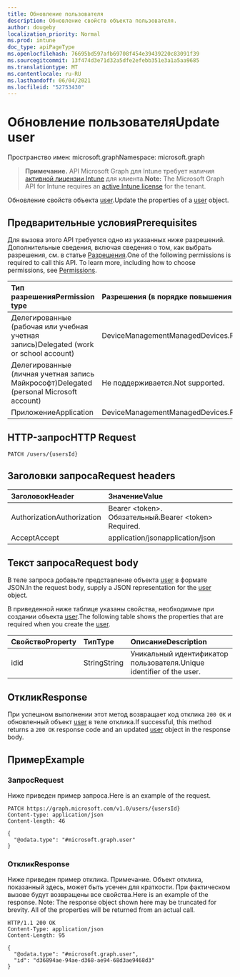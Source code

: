 ```yaml
---
title: Обновление пользователя
description: Обновление свойств объекта пользователя.
author: dougeby
localization_priority: Normal
ms.prod: intune
doc_type: apiPageType
ms.openlocfilehash: 76695bd597afb69708f454e39439220c83091f39
ms.sourcegitcommit: 13f474d3e71d32a5dfe2efebb351e3a1a5aa9685
ms.translationtype: MT
ms.contentlocale: ru-RU
ms.lasthandoff: 06/04/2021
ms.locfileid: "52753430"
---
```

# <a name="update-user"></a><span data-ttu-id="2656f-103">Обновление пользователя</span><span class="sxs-lookup"><span data-stu-id="2656f-103">Update user</span></span>

<span data-ttu-id="2656f-104">Пространство имен: microsoft.graph</span><span class="sxs-lookup"><span data-stu-id="2656f-104">Namespace: microsoft.graph</span></span>

> <span data-ttu-id="2656f-105">**Примечание.** API Microsoft Graph для Intune требует наличия [активной лицензии Intune](https://go.microsoft.com/fwlink/?linkid=839381) для клиента.</span><span class="sxs-lookup"><span data-stu-id="2656f-105">**Note:** The Microsoft Graph API for Intune requires an [active Intune license](https://go.microsoft.com/fwlink/?linkid=839381) for the tenant.</span></span>

<span data-ttu-id="2656f-106">Обновление свойств объекта [user](../resources/intune-devices-user.md).</span><span class="sxs-lookup"><span data-stu-id="2656f-106">Update the properties of a [user](../resources/intune-devices-user.md) object.</span></span>

## <a name="prerequisites"></a><span data-ttu-id="2656f-107">Предварительные условия</span><span class="sxs-lookup"><span data-stu-id="2656f-107">Prerequisites</span></span>
<span data-ttu-id="2656f-p101">Для вызова этого API требуется одно из указанных ниже разрешений. Дополнительные сведения, включая сведения о том, как выбрать разрешения, см. в статье [Разрешения](/graph/permissions-reference).</span><span class="sxs-lookup"><span data-stu-id="2656f-p101">One of the following permissions is required to call this API. To learn more, including how to choose permissions, see [Permissions](/graph/permissions-reference).</span></span>

|<span data-ttu-id="2656f-110">Тип разрешения</span><span class="sxs-lookup"><span data-stu-id="2656f-110">Permission type</span></span>|<span data-ttu-id="2656f-111">Разрешения (в порядке повышения привилегий)</span><span class="sxs-lookup"><span data-stu-id="2656f-111">Permissions (from least to most privileged)</span></span>|
|:---|:---|
|<span data-ttu-id="2656f-112">Делегированные (рабочая или учебная учетная запись)</span><span class="sxs-lookup"><span data-stu-id="2656f-112">Delegated (work or school account)</span></span>|<span data-ttu-id="2656f-113">DeviceManagementManagedDevices.ReadWrite.All</span><span class="sxs-lookup"><span data-stu-id="2656f-113">DeviceManagementManagedDevices.ReadWrite.All</span></span>|
|<span data-ttu-id="2656f-114">Делегированные (личная учетная запись Майкрософт)</span><span class="sxs-lookup"><span data-stu-id="2656f-114">Delegated (personal Microsoft account)</span></span>|<span data-ttu-id="2656f-115">Не поддерживается.</span><span class="sxs-lookup"><span data-stu-id="2656f-115">Not supported.</span></span>|
|<span data-ttu-id="2656f-116">Приложение</span><span class="sxs-lookup"><span data-stu-id="2656f-116">Application</span></span>|<span data-ttu-id="2656f-117">DeviceManagementManagedDevices.ReadWrite.All</span><span class="sxs-lookup"><span data-stu-id="2656f-117">DeviceManagementManagedDevices.ReadWrite.All</span></span>|

## <a name="http-request"></a><span data-ttu-id="2656f-118">HTTP-запрос</span><span class="sxs-lookup"><span data-stu-id="2656f-118">HTTP Request</span></span>
<!-- {
  "blockType": "ignored"
}
-->
``` http
PATCH /users/{usersId}
```

## <a name="request-headers"></a><span data-ttu-id="2656f-119">Заголовки запроса</span><span class="sxs-lookup"><span data-stu-id="2656f-119">Request headers</span></span>
|<span data-ttu-id="2656f-120">Заголовок</span><span class="sxs-lookup"><span data-stu-id="2656f-120">Header</span></span>|<span data-ttu-id="2656f-121">Значение</span><span class="sxs-lookup"><span data-stu-id="2656f-121">Value</span></span>|
|:---|:---|
|<span data-ttu-id="2656f-122">Authorization</span><span class="sxs-lookup"><span data-stu-id="2656f-122">Authorization</span></span>|<span data-ttu-id="2656f-123">Bearer &lt;token&gt;. Обязательный.</span><span class="sxs-lookup"><span data-stu-id="2656f-123">Bearer &lt;token&gt; Required.</span></span>|
|<span data-ttu-id="2656f-124">Accept</span><span class="sxs-lookup"><span data-stu-id="2656f-124">Accept</span></span>|<span data-ttu-id="2656f-125">application/json</span><span class="sxs-lookup"><span data-stu-id="2656f-125">application/json</span></span>|

## <a name="request-body"></a><span data-ttu-id="2656f-126">Текст запроса</span><span class="sxs-lookup"><span data-stu-id="2656f-126">Request body</span></span>
<span data-ttu-id="2656f-127">В теле запроса добавьте представление объекта [user](../resources/intune-devices-user.md) в формате JSON.</span><span class="sxs-lookup"><span data-stu-id="2656f-127">In the request body, supply a JSON representation for the [user](../resources/intune-devices-user.md) object.</span></span>

<span data-ttu-id="2656f-128">В приведенной ниже таблице указаны свойства, необходимые при создании объекта [user](../resources/intune-devices-user.md).</span><span class="sxs-lookup"><span data-stu-id="2656f-128">The following table shows the properties that are required when you create the [user](../resources/intune-devices-user.md).</span></span>

|<span data-ttu-id="2656f-129">Свойство</span><span class="sxs-lookup"><span data-stu-id="2656f-129">Property</span></span>|<span data-ttu-id="2656f-130">Тип</span><span class="sxs-lookup"><span data-stu-id="2656f-130">Type</span></span>|<span data-ttu-id="2656f-131">Описание</span><span class="sxs-lookup"><span data-stu-id="2656f-131">Description</span></span>|
|:---|:---|:---|
|<span data-ttu-id="2656f-132">id</span><span class="sxs-lookup"><span data-stu-id="2656f-132">id</span></span>|<span data-ttu-id="2656f-133">String</span><span class="sxs-lookup"><span data-stu-id="2656f-133">String</span></span>|<span data-ttu-id="2656f-134">Уникальный идентификатор пользователя.</span><span class="sxs-lookup"><span data-stu-id="2656f-134">Unique identifier of the user.</span></span>|



## <a name="response"></a><span data-ttu-id="2656f-135">Отклик</span><span class="sxs-lookup"><span data-stu-id="2656f-135">Response</span></span>
<span data-ttu-id="2656f-136">При успешном выполнении этот метод возвращает код отклика `200 OK` и обновленный объект [user](../resources/intune-devices-user.md) в теле отклика.</span><span class="sxs-lookup"><span data-stu-id="2656f-136">If successful, this method returns a `200 OK` response code and an updated [user](../resources/intune-devices-user.md) object in the response body.</span></span>

## <a name="example"></a><span data-ttu-id="2656f-137">Пример</span><span class="sxs-lookup"><span data-stu-id="2656f-137">Example</span></span>

### <a name="request"></a><span data-ttu-id="2656f-138">Запрос</span><span class="sxs-lookup"><span data-stu-id="2656f-138">Request</span></span>
<span data-ttu-id="2656f-139">Ниже приведен пример запроса.</span><span class="sxs-lookup"><span data-stu-id="2656f-139">Here is an example of the request.</span></span>
``` http
PATCH https://graph.microsoft.com/v1.0/users/{usersId}
Content-type: application/json
Content-length: 46

{
  "@odata.type": "#microsoft.graph.user"
}
```

### <a name="response"></a><span data-ttu-id="2656f-140">Отклик</span><span class="sxs-lookup"><span data-stu-id="2656f-140">Response</span></span>
<span data-ttu-id="2656f-p102">Ниже приведен пример отклика. Примечание. Объект отклика, показанный здесь, может быть усечен для краткости. При фактическом вызове будут возвращены все свойства.</span><span class="sxs-lookup"><span data-stu-id="2656f-p102">Here is an example of the response. Note: The response object shown here may be truncated for brevity. All of the properties will be returned from an actual call.</span></span>
``` http
HTTP/1.1 200 OK
Content-Type: application/json
Content-Length: 95

{
  "@odata.type": "#microsoft.graph.user",
  "id": "d36894ae-94ae-d368-ae94-68d3ae9468d3"
}
```




